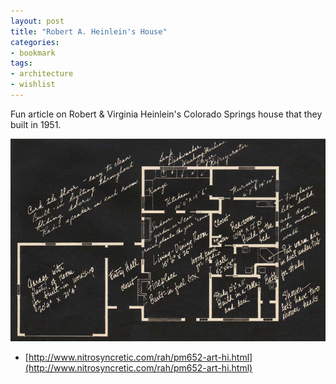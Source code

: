 ```yaml
---
layout: post
title: "Robert A. Heinlein's House"
categories:
- bookmark
tags:
- architecture
- wishlist
---
```

Fun article on Robert & Virginia Heinlein's Colorado Springs house that they built in 1951.

![R.A.H. House](/images/posts/rah-house.png)

* [http://www.nitrosyncretic.com/rah/pm652-art-hi.html](http://www.nitrosyncretic.com/rah/pm652-art-hi.html)
